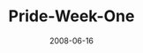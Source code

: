 ---
layout: music 
title: "Pride-Week-One"
series: "Pride"
date: 2008-06-16 
description: ""
audio: "http://s3.amazonaws.com/crossroadsaudiomessages/Pride_01_06-08-08_Wells_webaudio.mp3"
audio-duration: "41:40"
src: "http://www.crossroads.net/players/media/mediumHz/380x293_Pride.jpg"
---